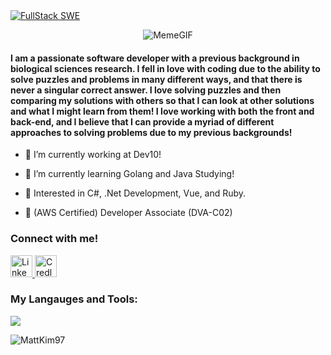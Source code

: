 
<a href="https://git.io/typing-svg">
    <img src="https://readme-typing-svg.herokuapp.com?font=Montserrat&weight=500&size=25&duration=4500&pause=500&color=D9BED1&width=435&lines=Hello%2C+it's+Matthew+Kim;Full-stack+Software+Engineer" alt="FullStack SWE"/>
</a>

<p align="center">
  <img src="https://github.com/user-attachments/assets/31842369-979e-478b-a936-baf49de83063" alt="MemeGIF"/>
</p>

<h4 align="left">I am a passionate software developer with a previous background in biological sciences research. I fell in love with coding due to the ability to solve puzzles and problems in many different ways, and that there is never a singular correct answer. I love solving puzzles and then comparing my solutions with others so that I can look at other solutions and what I might learn from them! I love working with both the front and back-end, and I believe that I can provide a myriad of different approaches to solving problems due to my previous backgrounds! </h4> 

- 🏢 I’m currently working at Dev10! 
 
- 🏫 I’m currently learning Golang and Java Studying!

- 🤔 Interested in C#, .Net Development, Vue, and Ruby.

- 📃 (AWS Certified) Developer Associate (DVA-C02)

### Connect with me!
<div>
    <a href="https://www.linkedin.com/in/matthew-kim97/">
        <img src="https://github.com/user-attachments/assets/880aaea6-79b9-4058-b9b4-342391ca04ea" alt="LinkedIn" width="35" height="35"/>
    </a>
    <a href="https://www.credly.com/users/matthew-kim.efb3d734">
        <img src="https://github.com/user-attachments/assets/6cc0dbde-bca6-43e8-a460-aa67fb449c80" alt="Credly" width="35" height="35"/>
    </a>
</div>





<p align="center">
  <h3>My Langauges and Tools: </h3>
  <a href="https://skillicons.dev">
    <img src="https://skillicons.dev/icons?i=git,docker,aws,bootstrap,react,html,css,java,js,redux,express,flask,postgres,nodejs,spring,mysql&perline=8" />
  </a>
</p>


<p><img align="left" src="https://github-readme-stats.vercel.app/api/top-langs?username=MattKim97&show_icons=true&locale=en&layout=compact" alt="MattKim97" /></p>
